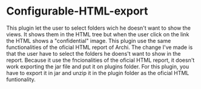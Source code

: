 # Configurable-HTML-export
This plugin let the user to select folders wich he doesn't want to show the views. It shows them in the HTML tree but when the user click on the link the HTML shows a "confidential" image.
This plugin use the same functionalities of the oficial HTML report of Archi. The change I've made is that the user have to select the folders he doens't want to show in the report. Because it use the fncionalities of the oficial HTML report, it doesn't work exporting the jar file and put it on plugins folder. For this plugin, you have to export it in jar and unzip it in the plugin folder as the oficial HTML funtionality.
